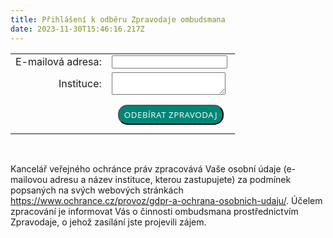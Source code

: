 ```yaml
---
title: Přihlášení k odběru Zpravodaje ombudsmana
date: 2023-11-30T15:46:16.217Z
---
```

<form method="post" target="_self" action="https://app.smartemailing.cz/public/web-forms-v2/display-form/665824-ew38ac6jz57agxebhxmeai0emi6cmmjdve1565ud2u5z9dp7t7eivndmg6labc0tyiboijznx779vcozvbq9tcz21tq00sv1iqf1" id="se20-webform-665824-ew38ac6jz57agxebhxmeai0emi6cmmjdve1565ud2u5z9dp7t7eivndmg6labc0tyiboijznx779vcozvbq9tcz21tq00sv1iqf1">
<table>
<tr>
<td style="text-align: right;"><label for="frm-webFormHtmlRenderer-webFormForm-fields-df_emailaddress">E-mailová adresa:</label></td>
<td><input type="text" name="fields[df_emailaddress]" data-emailaddress="1" id="frm-webFormHtmlRenderer-webFormForm-fields-df_emailaddress" required></td>
</tr>
<tr>
<td style="text-align: right;"><label for="frm-webFormHtmlRenderer-webFormForm-fields-cf_2">Instituce:</label></td>
<td><textarea name="fields[cf_2]" id="frm-webFormHtmlRenderer-webFormForm-fields-cf_2"></textarea></td>
</tr>
<tr>
<td></td>
<td><input type="submit" name="_submit" value="ODEBÍRAT ZPRAVODAJ" style="background: #008576;
color: white;
padding: 5px 8px;
margin: 10px;
text-decoration: none;
border-radius: 15px;
font-family: daxline,open sans,sans-serif;
letter-spacing:.04em;
"></td>
</tr>
<input type="hidden" name="referrer" id="se-ref-field-id" value="">
<input type="hidden" name="sessionid" id="se-sessionid-field" value="">
<input type="hidden" name="sessionUid" id="se-sessionUid-field" value=""><input type="hidden" name="_do" value="webFormHtmlRenderer-webFormForm-submit">
</table>
</form>
<br>
<p style="">Kancelář veřejného ochránce práv zpracovává Vaše osobní údaje (e-mailovou adresu a název instituce, kterou zastupujete) za podmínek popsaných na svých webových stránkách <a href="https://www.ochrance.cz/provoz/gdpr-a-ochrana-osobnich-udaju/">https://www.ochrance.cz/provoz/gdpr-a-ochrana-osobnich-udaju/</a>. Účelem zpracování je informovat Vás o činnosti ombudsmana prostřednictvím Zpravodaje, o jehož zasílání jste projevili zájem.</p>
